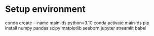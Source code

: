 # Setup environment
conda create --name main-ds python=3.10
conda activate main-ds
pip install numpy pandas scipy matplotlib seaborn jupyter streamlit babel
